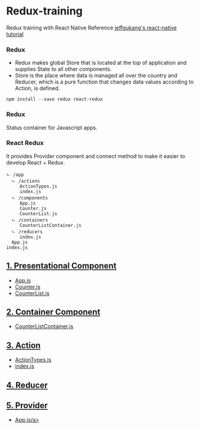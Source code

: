 # Redux-training
Redux training with React Native
Reference [jeffgukang's react-native tutorial](https://jeffgukang.github.io/react-native-tutorial/docs/state-tutorial/redux-tutorial/index-kr.html)

### Redux
- Redux makes global Store that is located at the top of application and supplies State to all other components.
- Store is the place where data is managed all over the country and Reducer, which is a pure function that changes data values according to Action, is defined.

```
npm install --save redux react-redux
```
### Redux
Status container for Javascript apps.

### React Redux
It provides Provider component and connect method to make it easier to develop React + Redux.

```
ㄴ /app
  ㄴ /actions
     ActionTypes.js
     index.js
  ㄴ /components
     App.js 
     Counter.js
     CounterList.js
  ㄴ /containers
     CounterListContainer.js
  ㄴ /reducers
     index.js
  App.js
index.js
````

<h2><a href="https://github.com/yanggak12/Redux-training/tree/main/app/components">1. Presentational Component</a></h2>
<ul>
  <li><a href="https://github.com/yanggak12/Redux-training/blob/main/app/components/App.js">App.js</a></li><li><a href="https://github.com/yanggak12/Redux-training/blob/main/app/components/Counter.js">Counter.js</a></li><li><a href="https://github.com/yanggak12/Redux-training/blob/main/app/components/CounterList.js">CounterList.js</a></li>
</ul>

<h2><a href="https://github.com/yanggak12/Redux-training/tree/main/app/containers">2. Container Component</a></h2>
<ul>
  <li><a href="https://github.com/yanggak12/Redux-training/blob/main/app/containers/CounterListContainer.js">CounterListContainer.js</a></li>
</ul>

<h2><a href="https://github.com/yanggak12/Redux-training/tree/main/app/actions">3. Action</a></h2>
<ul>
  <li><a href="https://github.com/yanggak12/Redux-training/blob/main/app/actions/ActionTypes.js">ActionTypes.js</a></li>
  <li><a href="https://github.com/yanggak12/Redux-training/blob/main/app/actions/index.js">index.js</a></li>
</ul>

<h2><a href="https://github.com/yanggak12/Redux-training/tree/main/app/actions">4. Reducer</a></h2>

<h2><a href="https://github.com/yanggak12/Redux-training/blob/main/app">5. Provider</a></h2>
<ul>
  <li><a href="https://github.com/yanggak12/Redux-training/blob/main/app/App.js">App.js/a></li>
</ul>
